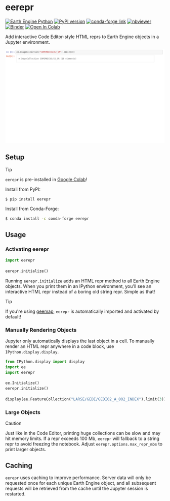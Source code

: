 # eerepr

[![Earth Engine Python](https://img.shields.io/badge/Earth%20Engine%20API-Python-green)](https://developers.google.com/earth-engine/tutorials/community/intro-to-python-api)
[![PyPI version](https://badge.fury.io/py/eerepr.svg)](https://badge.fury.io/py/eerepr)
[![conda-forge link](https://img.shields.io/conda/vn/conda-forge/eerepr)](https://anaconda.org/conda-forge/eerepr)
[![nbviewer](https://raw.githubusercontent.com/jupyter/design/master/logos/Badges/nbviewer_badge.svg)](https://nbviewer.org/github/aazuspan/eerepr/blob/main/docs/notebooks/demo.ipynb)
[![Binder](https://mybinder.org/badge_logo.svg)](https://mybinder.org/v2/gh/aazuspan/eerepr/HEAD?labpath=docs%2Fnotebooks%2Fdemo.ipynb)
[![Open In Colab](https://colab.research.google.com/assets/colab-badge.svg)](https://colab.research.google.com/github/aazuspan/eerepr/blob/main/docs/notebooks/demo.ipynb)

Add interactive Code Editor-style HTML reprs to Earth Engine objects in a Jupyter environment.

![eerepr demo expanding the metadata for an image collection](assets/eerepr.gif)

## Setup

> [!TIP]
> `eerepr` is pre-installed in [Google Colab](https://colab.research.google.com/)!

Install from PyPI:

```bash
$ pip install eerepr
```

Install from Conda-Forge:

```bash
$ conda install -c conda-forge eerepr
```

## Usage

### Activating eerepr

```python
import eerepr

eerepr.initialize()
```

Running `eerepr.initialize` adds an HTML repr method to all Earth Engine objects. When you print them in an IPython environment, you'll see an interactive HTML repr instead of a boring old string repr. Simple as that!

> [!TIP]
> If you're using [geemap](https://github.com/gee-community/geemap), `eerepr` is automatically imported and activated by default!

### Manually Rendering Objects

Jupyter only automatically displays the last object in a cell. To manually render an HTML repr anywhere in a code block, use `IPython.display.display`.

```python
from IPython.display import display
import ee
import eerepr

ee.Initialize()
eerepr.initialize()

display(ee.FeatureCollection("LARSE/GEDI/GEDI02_A_002_INDEX").limit(3))
```

### Large Objects

> [!CAUTION]
> Just like in the Code Editor, printing huge collections can be slow and may hit memory limits. If a repr exceeds 100 Mb, `eerepr` will fallback to a string repr to avoid freezing the notebook. Adjust `eerepr.options.max_repr_mbs` to print larger objects.

## Caching

`eerepr` uses caching to improve performance. Server data will only be requested once for each unique Earth Engine object, and all subsequent requests will be retrieved from the cache until the Jupyter session is restarted.

